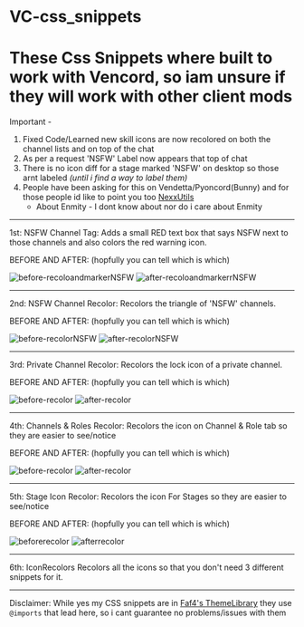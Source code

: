 # VC-css_snippets
# These Css Snippets where built to work with Vencord, so iam unsure if they will work with other client mods

Important - 
1. Fixed Code/Learned new skill icons are now recolored on both the channel lists and on top of the chat
2. As per a request 'NSFW' Label now appears that top of chat
3. There is no icon diff for a stage marked 'NSFW' on desktop so those arnt labeled *(until i find a way to label them)*
4. People have been asking for this on Vendetta/Pyoncord(Bunny) and for those people id like to point you too [NexxUtils](https://bunny.nexpid.xyz/nexxutils/)
    - About Enmity - I dont know about nor do i care about Enmity 

----

1st: NSFW Channel Tag:
Adds a small RED text box that says NSFW next to those channels and also colors the red warning icon.

BEFORE AND AFTER:
(hopfully you can tell which is which)

![before-recoloandmarkerNSFW](https://cdn.nest.rip/uploads/0a42a8f3-3bfb-4ce0-95f9-0cd59ec5ae32.png)
![after-recoloandmarkerrNSFW](https://cdn.nest.rip/uploads/591db449-e2ab-4376-95b9-a10b2d1a4a90.png)


----

2nd: NSFW Channel Recolor:
Recolors the triangle of 'NSFW' channels.

BEFORE AND AFTER:
(hopfully you can tell which is which)

![before-recolorNSFW](https://github.com/KrstlSkll69/vc-snippets/assets/150982280/d3b57ff4-bb3d-40fa-a642-11f1741cd9a4)
![after-recolorNSFW](https://cdn.nest.rip/uploads/0b99386d-180c-41a1-bca6-722150077f3d.png)


----

3rd: Private Channel Recolor:
Recolors the lock icon of a private channel.

BEFORE AND AFTER:
(hopfully you can tell which is which)

![before-recolor](https://cdn.nest.rip/uploads/0f153f1c-b5cb-4197-a118-4f51ced76805.png)
![after-recolor](https://cdn.nest.rip/uploads/31c36485-10ab-497b-82a0-b6f0e609e9af.png)

---- 

4th: Channels & Roles Recolor:
Recolors the icon on Channel & Role tab so they are easier to see/notice

BEFORE AND AFTER:
(hopfully you can tell which is which)

![before-recolor](https://cdn.nest.rip/uploads/d3102314-0165-409e-9da5-7888747f0a58.png)
![after-recolor](https://cdn.nest.rip/uploads/b6ff195c-b757-4bc2-bada-57d4936bae0a.png)

----

5th: Stage Icon Recolor:
Recolors the icon For Stages so they are easier to see/notice

BEFORE AND AFTER:
(hopfully you can tell which is which)

![beforerecolor](https://cdn.nest.rip/uploads/b3b4db64-7c8b-47bf-9a5e-6bcbea092b5d.png)
![afterrecolor](https://cdn.nest.rip/uploads/5c52b00f-d678-41e7-b6e9-f18a7bcbaa38.png)

----

6th: IconRecolors
Recolors all the icons so that you don't need 3 different snippets for it.

----
 
Disclaimer: While yes my CSS snippets are in [Faf4's ThemeLibrary](https://github.com/Faf4a/ThemeLibrary) they use `@imports` that lead here, so i cant guarantee no problems/issues with them





